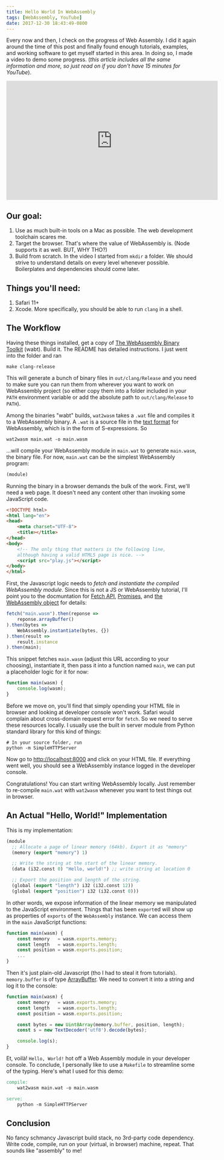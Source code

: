 ```yaml
---
title: Hello World In WebAssembly
tags: [WebAssembly, YouTube]
date: 2017-12-30 18:43:49-0800
---
```


Every now and then, I check on the progress of Web Assembly. I did it again
around the time of this post and finally found enough tutorials, examples, and
working software to get myself started in this area. In doing so, I made a video
to demo some progress. (_this article includes all the same information and
more, so just read on if you don't have 15 minutes for YouTube_).

<iframe width="560" height="315" src="https://www.youtube.com/embed/yEYtwmI7bDg" frameborder="0" gesture="media" allow="encrypted-media" allowfullscreen></iframe>

<br>

## Our goal:

1. Use as much built-in tools on a Mac as possible. The web development
   toolchain scares me.
2. Target the browser. That's where the value of WebAssembly is. (Node supports
   it as well. BUT, WHY THO?)
3. Build from scratch. In the video I started from `mkdir` a folder. We should
   strive to understand details on every level whenever possible. Boilerplates
   and dependencies should come later.

## Things you'll need:

1. Safari 11+
2. Xcode. More specifically, you should be able to run `clang` in a shell.

## The Workflow

Having these things installed, get a copy of [The WebAssembly Binary
Toolkit][1] (wabt). Build it. The README has detailed instructions. I just went
into the folder and ran

```
make clang-release
```

This will generate a bunch of binary files in `out/clang/Release` and you need
to make sure you can run them from wherever you want to work on WebAssembly
project (so either copy them into a folder included in your `PATH` environment
variable or add the absolute path to `out/clang/Release` to `PATH`).

Among the binaries "wabt" builds, `wat2wasm` takes a `.wat` file and compiles it
to a WebAssembly binary. A `.wat` is a source file in the [text format][2] for
WebAssembly, which is in the form of S-expressions. So

```
wat2wasm main.wat -o main.wasm
```

…will compile your WebAssembly module in `main.wat` to generate `main.wasm`, the
binary file. For now, `main.wat` can be the simplest WebAssembly program:

```lisp
(module)
```

Running the binary in a browser demands the bulk of the work. First, we'll need
a web page. It doesn't need any content other than invoking some JavaScript
code.

```html
<!DOCTYPE html>
<html lang="en">
<head>
    <meta charset="UTF-8">
    <title></title>
</head>
<body>
    <!-- The only thing that matters is the following line,
    although having a valid HTML5 page is nice. -->
    <script src="play.js"></script>
</body>
</html>
```

First, the Javascript logic needs to _fetch and instantiate the compiled
WebAssembly module_. Since this is not a JS or WebAssembly tutorial, I'll point
you to the docmuntation for [Fetch API][3], [Promises][4], and [the WebAssembly
object][5] for details:

```javascript
fetch("main.wasm").then(reponse =>
    reponse.arrayBuffer()
).then(bytes =>
    WebAssembly.instantiate(bytes, {})
).then(result =>
    result.instance
).then(main);

```

This snippet fetches `main.wasm` (adjust this URL according to your choosing),
instantiate it, then pass it into a function named `main`, we can put
a placeholder logic for it for now:

```javascript
function main(wasm) {
    console.log(wasm);
}
```

Before we move on, you'll find that simply opending your HTML file in browser
and looking at developer console won't work. Safari would complain about
cross-domain request error for `fetch`. So we need to serve these resources
locally. I usually use the built in server module from Python standard library
for this kind of things:

```
# In your source folder, run
python -m SimpleHTTPServer
```

Now go to <http://localhost:8000> and click on your HTML file. If everything
went well, you should see a WebAssembly instance logged in the developer
console.

Congratulations! You can start writing WebAssembly locally. Just remember to
re-compile `main.wat` with `wat2wasm` whenever you want to test things out in
browser.

## An Actual "Hello, World!" Implementation

This is my implementation:

```lisp
(module
  ;; Allocate a page of linear memory (64kb). Export it as "memory"
  (memory (export "memory") 1)

  ;; Write the string at the start of the linear memory.
  (data (i32.const 0) "Hello, world!") ;; write string at location 0

  ;; Export the position and length of the string.
  (global (export "length") i32 (i32.const 12))
  (global (export "position") i32 (i32.const 0)))
```

In other words, we expose information of the linear memory we manipulated to the
JavaScript environment. Things that has been `export`ed will show up as
properties of `exports` of the `WebAssembly` instance. We can access them in the
`main` JavaScript functions:

```javascript
function main(wasm) {
    const memory   = wasm.exports.memory;
    const length   = wasm.exports.length;
    const position = wasm.exports.position;
    ...
}
```

Then it's just plain-old Javascript (tho I had to steal it from tutorials).
`memory.buffer` is of type [ArrayBuffer][6]. We need to convert it into a string
and log it to the console:

```javascript
function main(wasm) {
    const memory   = wasm.exports.memory;
    const length   = wasm.exports.length;
    const position = wasm.exports.position;

    const bytes = new Uint8Array(memory.buffer, position, length);
    const s = new TextDecoder('utf8').decode(bytes);

    console.log(s);
}
```

Et, voilà! `Hello, World!` hot off a Web Assembly module in your developer
console. To conclude, I personally like to use a `Makefile` to streamline some
of the typing. Here's what I used for this demo:

```makefile
compile:
	wat2wasm main.wat -o main.wasm

serve:
	python -m SimpleHTTPServer
```

## Conclusion

No fancy schmancy Javascript build stack, no 3rd-party code dependency. Write
code, compile, run on your (virtual, in browser) machine, repeat. That sounds like
"assembly" to me!

[1]: https://github.com/WebAssembly/wabt
[2]: https://developer.mozilla.org/en-US/docs/WebAssembly/Understanding_the_text_format
[3]: https://developer.mozilla.org/en-US/docs/Web/API/Fetch_API
[4]: https://developer.mozilla.org/en-US/docs/Web/JavaScript/Reference/Global_Objects/Promise
[5]: https://developer.mozilla.org/en-US/docs/Web/JavaScript/Reference/Global_Objects/WebAssembly
[6]: https://developer.mozilla.org/en-US/docs/Web/JavaScript/Reference/Global_Objects/ArrayBuffer
